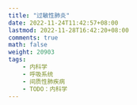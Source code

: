 ```yaml
---
title: "过敏性肺炎"
date: 2022-11-24T11:42:57+08:00
lastmod: 2022-11-28T16:42:20+08:00
comments: true
math: false
weight: 20903
tags:
    - 内科学
    - 呼吸系统
    - 间质性肺疾病
    - TODO：内科学
---
```



